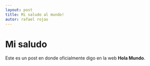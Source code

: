 ```yaml
---
layout: post
title: Mi saludo al mundo!
autor: rafael rojas
---
```


# Mi saludo #

Este es un post en donde oficialmente digo en la web **Hola Mundo**.
